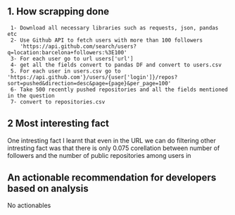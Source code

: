 ## 1. How scrapping done
     1- Download all necessary libraries such as requests, json, pandas etc
     2- Use Github API to fetch users with more than 100 followers
        'https://api.github.com/search/users?q=location:barcelona+followers:%3E100'
     3- For each user go to url users['url']
     4- get all the fields convert to pandas DF and convert to users.csv
     5. For each user in users.csv go to 'https://api.github.com'}/users/{user['login']}/repos?sort=pushed&direction=desc&page={page}&per_page=100'
     6- Take 500 recently pushed repositories and all the fields mentioned in the question
     7- convert to repositories.csv
## 2 Most interesting fact
  One intresting fact I learnt that even in the URL we can do filtering
  other intresting fact was that there is only 0.075 corellation between number of followers and the number of public repositories among users in
## An actionable recommendation for developers based on analysis
  No actionables

                         
